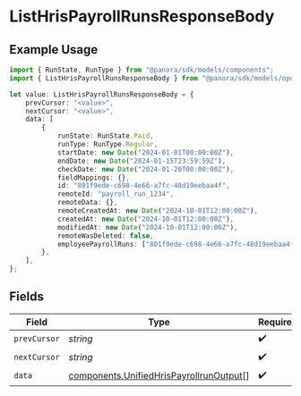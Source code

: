# ListHrisPayrollRunsResponseBody

## Example Usage

```typescript
import { RunState, RunType } from "@panora/sdk/models/components";
import { ListHrisPayrollRunsResponseBody } from "@panora/sdk/models/operations";

let value: ListHrisPayrollRunsResponseBody = {
    prevCursor: "<value>",
    nextCursor: "<value>",
    data: [
        {
            runState: RunState.Paid,
            runType: RunType.Regular,
            startDate: new Date("2024-01-01T00:00:00Z"),
            endDate: new Date("2024-01-15T23:59:59Z"),
            checkDate: new Date("2024-01-20T00:00:00Z"),
            fieldMappings: {},
            id: "801f9ede-c698-4e66-a7fc-48d19eebaa4f",
            remoteId: "payroll_run_1234",
            remoteData: {},
            remoteCreatedAt: new Date("2024-10-01T12:00:00Z"),
            createdAt: new Date("2024-10-01T12:00:00Z"),
            modifiedAt: new Date("2024-10-01T12:00:00Z"),
            remoteWasDeleted: false,
            employeePayrollRuns: ["801f9ede-c698-4e66-a7fc-48d19eebaa4f"],
        },
    ],
};
```

## Fields

| Field                                                                                              | Type                                                                                               | Required                                                                                           | Description                                                                                        |
| -------------------------------------------------------------------------------------------------- | -------------------------------------------------------------------------------------------------- | -------------------------------------------------------------------------------------------------- | -------------------------------------------------------------------------------------------------- |
| `prevCursor`                                                                                       | *string*                                                                                           | :heavy_check_mark:                                                                                 | N/A                                                                                                |
| `nextCursor`                                                                                       | *string*                                                                                           | :heavy_check_mark:                                                                                 | N/A                                                                                                |
| `data`                                                                                             | [components.UnifiedHrisPayrollrunOutput](../../models/components/unifiedhrispayrollrunoutput.md)[] | :heavy_check_mark:                                                                                 | N/A                                                                                                |